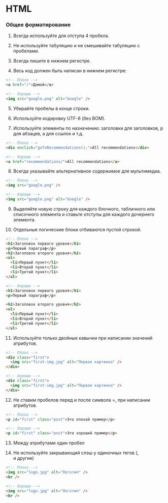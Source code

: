 # HTML

### Общее форматирование

1. Всегда используйте для отступа 4 пробела.

2. Не используйте табуляцию и не смешивайте табуляцию с пробелами.

3. Всегда пишите в нижнем регистре.

4. Весь код должен быть написан в нижнем регистре:

```html
<!-- Плохо -->
<a href="/">Домой</a>

<!-- Хорошо -->
<img src="google.png" alt="Google" />
```

5. Убирайте пробелы в конце строки.

6. Используйте кодировку UTF-8 (без BOM).

7. Используйте элементы по назначению: заголовки для заголовков, p для абзацев, a для ссылок и т.д.

```html
<!-- Плохо -->
<div onclick="goToRecommendations();">All recommendations</div>

<!-- Хорошо -->
<a href="recommendations/">All recommendations</a>
```

8. Всегда указывайте альтернативное содержимое для мультимедиа.

```html
<!-- Плохо -->
<img src="google.png" />

<!-- Хорошо -->
<img src="google.png" alt="Google" />
```

9. Выделяйте новую строку для каждого блочного, табличного или списочного элемента и ставьте отступы для каждого дочернего элемента.

10. Отдельные логические блоки отбиваются пустой строкой.

```html
<!-- Плохо -->
<h1>Заголовок первого уровня</h1>
<p>Первый параграф</p>
<h2>Заголовок второго уровня</h2>
<ul>
  <li>Первый пункт</li>
  <li>Второй пункт</li>
  <li>Третий пункт</li>
</ul>

<!-- Хорошо -->
<h1>Заголовок первого уровня</h1>
<p>Первый параграф</p>

<h2>Заголовок второго уровня</h2>
<ul>
  <li>Первый пункт</li>
  <li>Второй пункт</li>
  <li>Третий пункт</li>
</ul>
```

11. Используйте только двойные кавычки при написании значений атрибутов.

```html
<!-- Плохо -->
<div class="first">
  <img src="first-img.jpg" alt="Первая картинка" />
</div>

<!-- Хорошо -->
<div class="first">
  <img src="first-img.jpg" alt="Первая картинка" />
</div>
```

12. Не ставим пробелов перед и после символа =, при написании атрибутов.

```html
<!-- Плохо -->
<p id="first" class="post">Это плохой пример</p>

<!-- Хорошо -->
<p id="first" class="post">Это хороший пример</p>
```

13. Между атрибутами один пробел

14. Не используйте закрывающий слэш у одиночных тегов (<img>, <br> и другие)

```html
<!-- Плохо -->
<img src="logo.jpg" alt="Логотип" />
<br />

<!-- Хорошо -->
<img src="logo.jpg" alt="Логотип" />
<br />
```
